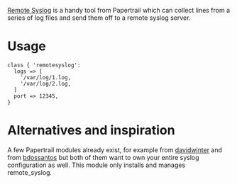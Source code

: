 
[Remote Syslog](https://github.com/papertrail/remote_syslog) is a handy
tool from Papertrail which can collect lines from a series of log files
and send them off to a remote syslog server.

# Usage

```puppet
class { 'remotesyslog':
  logs => [
    '/var/log/1.log,
    '/var/log/2.log,
  ]
  port => 12345,
}
```

# Alternatives and inspiration

A few Papertrail modules already exist, for example from
[davidwinter](https://github.com/davidwinter/puppet-papertrail) and from
[bdossantos](https://github.com/bdossantos/puppet-module-papertrail) but
both of them want to own your entire syslog configuration as well. This
module only installs and manages remote_syslog.
